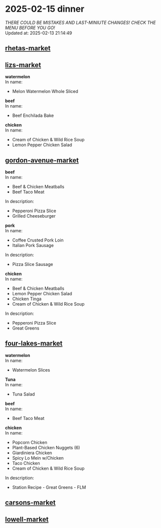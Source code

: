# 2025-02-15 dinner  
*THERE COULD BE MISTAKES AND LAST-MINIUTE CHANGES! CHECK THE MENU BEFORE YOU GO!*  
Updated at: 2025-02-13 21:14:49  
## [rhetas-market](https://wisc-housingdining.nutrislice.com/menu/rhetas-market/dinner/2025-02-15)  
## [lizs-market](https://wisc-housingdining.nutrislice.com/menu/lizs-market/dinner/2025-02-15)  
**watermelon**  
In name:   
 - Melon Watermelon Whole Sliced  
  
**beef**  
In name:   
 - Beef Enchilada Bake  
  
**chicken**  
In name:   
 - Cream of Chicken & Wild Rice Soup  
 - Lemon Pepper Chicken Salad  
  
## [gordon-avenue-market](https://wisc-housingdining.nutrislice.com/menu/gordon-avenue-market/dinner/2025-02-15)  
**beef**  
In name:   
 - Beef & Chicken Meatballs  
 - Beef Taco Meat  
  
In description:   
 - Pepperoni Pizza Slice  
 - Grilled Cheeseburger  
  
**pork**  
In name:   
 - Coffee Crusted Pork Loin  
 - Italian Pork Sausage  
  
In description:   
 - Pizza Slice Sausage  
  
**chicken**  
In name:   
 - Beef & Chicken Meatballs  
 - Lemon Pepper Chicken Salad  
 - Chicken Tinga  
 - Cream of Chicken & Wild Rice Soup  
  
In description:   
 - Pepperoni Pizza Slice  
 - Great Greens  
  
## [four-lakes-market](https://wisc-housingdining.nutrislice.com/menu/four-lakes-market/dinner/2025-02-15)  
**watermelon**  
In name:   
 - Watermelon Slices  
  
**Tuna**  
In name:   
 - Tuna Salad  
  
**beef**  
In name:   
 - Beef Taco Meat  
  
**chicken**  
In name:   
 - Popcorn Chicken  
 - Plant-Based Chicken Nuggets (6)  
 - Giardiniera Chicken  
 - Spicy Lo Mein w/Chicken  
 - Taco Chicken  
 - Cream of Chicken & Wild Rice Soup  
  
In description:   
 - Station Recipe - Great Greens - FLM  
  
## [carsons-market](https://wisc-housingdining.nutrislice.com/menu/carsons-market/dinner/2025-02-15)  
## [lowell-market](https://wisc-housingdining.nutrislice.com/menu/lowell-market/dinner/2025-02-15)  
  
